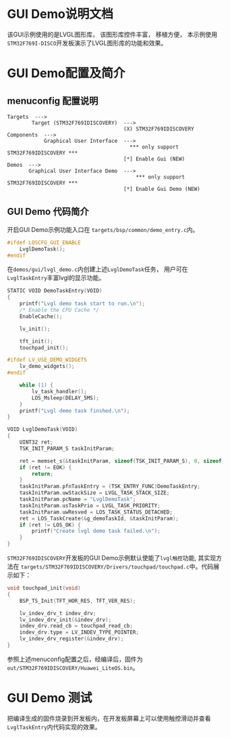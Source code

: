 # GUI Demo说明文档
该GUI示例使用的是LVGL图形库， 该图形库控件丰富， 移植方便， 本示例使用`STM32F769I-DISCO`开发板演示了LVGL图形库的功能和效果。

# GUI Demo配置及简介
## menuconfig 配置说明
```
Targets  --->
        Target (STM32F769IDISCOVERY)  --->
                                      (X) STM32F769IDISCOVERY
Components  --->
            Graphical User Interface  --->
                                        *** only support STM32F769IDISCOVERY ***
                                      [*] Enable Gui (NEW)
Demos  --->
       Graphical User Interface Demo  --->                 
                                          *** only support STM32F769IDISCOVERY ***
                                      [*] Enable Gui Demo (NEW)
```

## GUI Demo 代码简介
开启GUI Demo示例功能入口在 `targets/bsp/common/demo_entry.c`内。

```c
#ifdef LOSCFG_GUI_ENABLE
    LvglDemoTask();
#endif
```
在`demos/gui/lvgl_demo.c`内创建上述`LvglDemoTask`任务， 用户可在`LvglTaskEntry`丰富lvgl的显示功能。

```c
STATIC VOID DemoTaskEntry(VOID)
{
    printf("Lvgl demo task start to run.\n");
    /* Enable the CPU Cache */
    EnableCache();

    lv_init();

    tft_init();
    touchpad_init();

#ifdef LV_USE_DEMO_WIDGETS
    lv_demo_widgets();
#endif

    while (1) {
        lv_task_handler();
        LOS_Msleep(DELAY_5MS);
    }
    printf("Lvgl demo task finshed.\n");
}

VOID LvglDemoTask(VOID)
{
    UINT32 ret;
    TSK_INIT_PARAM_S taskInitParam;

    ret = memset_s(&taskInitParam, sizeof(TSK_INIT_PARAM_S), 0, sizeof(TSK_INIT_PARAM_S));
    if (ret != EOK) {
        return;
    }
    taskInitParam.pfnTaskEntry = (TSK_ENTRY_FUNC)DemoTaskEntry;
    taskInitParam.uwStackSize = LVGL_TASK_STACK_SIZE;
    taskInitParam.pcName = "LvglDemoTask";
    taskInitParam.usTaskPrio = LVGL_TASK_PRIORITY;
    taskInitParam.uwResved = LOS_TASK_STATUS_DETACHED;
    ret = LOS_TaskCreate(&g_demoTaskId, &taskInitParam);
    if (ret != LOS_OK) {
        printf("Create lvgl demo task failed.\n");
    }
}
```
`STM32F769IDISCOVERY`开发板的GUI Demo示例默认使能了`lvgl触控`功能, 其实现方法在 `targets/STM32F769IDISCOVERY/Drivers/touchpad/touchpad.c`中。代码展示如下：
```c
void touchpad_init(void)
{
    BSP_TS_Init(TFT_HOR_RES, TFT_VER_RES);

    lv_indev_drv_t indev_drv;
    lv_indev_drv_init(&indev_drv);
    indev_drv.read_cb = touchpad_read_cb;
    indev_drv.type = LV_INDEV_TYPE_POINTER;
    lv_indev_drv_register(&indev_drv);
}
```
参照上述menuconfig配置之后，经编译后，固件为`out/STM32F769IDISCOVERY/Huawei_LiteOS.bin`。   

# GUI Demo 测试   
把编译生成的固件烧录到开发板内，在开发板屏幕上可以使用触控滑动并查看`LvglTaskEntry`内代码实现的效果。

